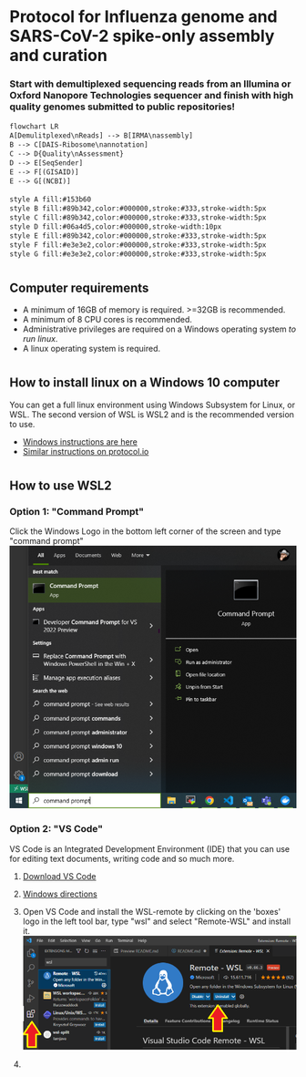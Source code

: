# Protocol for Influenza genome and SARS-CoV-2 spike-only assembly and curation
### Start with demultiplexed sequencing reads from an Illumina or Oxford Nanopore Technologies sequencer and finish with high quality genomes submitted to public repositories!
```mermaid
flowchart LR
A[Demulitplexed\nReads] --> B[IRMA\nassembly]
B --> C[DAIS-Ribosome\nannotation]
C --> D{Quality\nAssessment}
D --> E[SeqSender]
E --> F[(GISAID)]
E --> G[(NCBI)]

style A fill:#153b60
style B fill:#89b342,color:#000000,stroke:#333,stroke-width:5px
style C fill:#89b342,color:#000000,stroke:#333,stroke-width:5px
style D fill:#06a4d5,color:#000000,stroke-width:10px
style E fill:#89b342,color:#000000,stroke:#333,stroke-width:5px
style F fill:#e3e3e2,color:#000000,stroke:#333,stroke-width:5px
style G fill:#e3e3e2,color:#000000,stroke:#333,stroke-width:5px
```
#

## Computer requirements
- A minimum of 16GB of memory is required. >=32GB is recommended.
- A minimum of 8 CPU cores is recommended.
- Administrative privileges are required on a Windows operating system _to run linux_.
- A linux operating system is required.
#

## How to install linux on a Windows 10 computer
You can get a full linux environment using Windows Subsystem for Linux, or WSL. The second version of WSL is WSL2 and is the recommended version to use.
- [Windows instructions are here](https://docs.microsoft.com/en-us/windows/wsl/install)
- [Similar instructions on protocol.io](https://www.protocols.io/view/install-wsl-and-vscode-on-windows-10-q26g78e1klwz/v1)
#

## How to use WSL2
### Option 1: "Command Prompt" 
Click the Windows Logo in the bottom left corner of the screen and type "command prompt" 
![alt text](./images/commandprompt_open.png) 

### Option 2: "VS Code"
VS Code is an Integrated Development Environment (IDE) that you can use for editing text documents, writing code and so much more. 

1. [Download VS Code](https://code.visualstudio.com/)

2. [Windows directions](https://code.visualstudio.com/blogs/2019/09/03/wsl2)

3. Open VS Code and install the WSL-remote by clicking on the 'boxes' logo in the left tool bar, type "wsl" and select "Remote-WSL" and install it.
![alt text](./images/vscode_wsl2remote.png)
4. 
#



